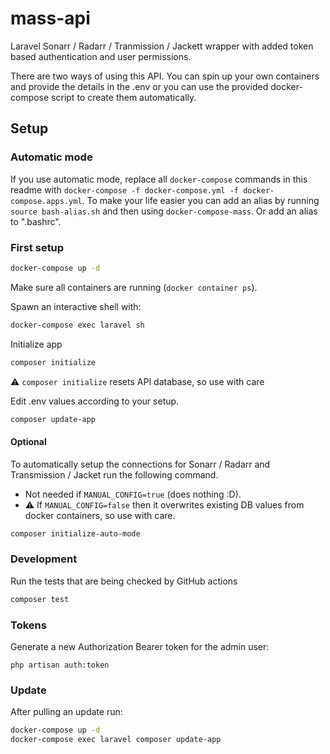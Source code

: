 # mass-api

Laravel Sonarr / Radarr / Tranmission / Jackett wrapper with added token based authentication and user permissions.

There are two ways of using this API. You can spin up your own containers and provide the details in the .env or you can use the provided docker-compose script to create them automatically. 


## Setup

### Automatic mode

If you use automatic mode, replace all `docker-compose` commands in this readme with `docker-compose -f docker-compose.yml -f docker-compose.apps.yml`. To make your life easier you can add an alias by running `source bash-alias.sh` and then using `docker-compose-mass`. Or add an alias to ".bashrc".

### First setup

```bash
docker-compose up -d
```

Make sure all containers are running (`docker container ps`).

Spawn an interactive shell with:

```bash
docker-compose exec laravel sh
```

Initialize app

```bash
composer initialize
```
:warning: `composer initialize` resets API database, so use with care

Edit .env values according to your setup.

```bash
composer update-app
```

#### Optional

To automatically setup the connections for Sonarr / Radarr and Transmission / Jacket run the following command.
* Not needed if `MANUAL_CONFIG=true` (does nothing :D).
* :warning: If `MANUAL_CONFIG=false` then it overwrites existing DB values from docker containers, so use with care.

```bash
composer initialize-auto-mode
```

### Development


Run the tests that are being checked by GitHub actions 

```bash
composer test
```

### Tokens

Generate a new Authorization Bearer token for the admin user:

```
php artisan auth:token
```

### Update

After pulling an update run:

```bash
docker-compose up -d
docker-compose exec laravel composer update-app
```
